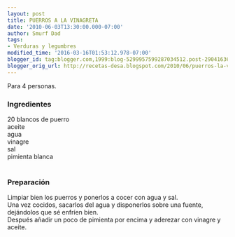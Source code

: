 ```yaml
---
layout: post
title: PUERROS A LA VINAGRETA
date: '2010-06-03T13:30:00.000-07:00'
author: Smurf Dad
tags:
- Verduras y legumbres
modified_time: '2016-03-16T01:53:12.978-07:00'
blogger_id: tag:blogger.com,1999:blog-5299957599287034512.post-2904163680630422774
blogger_orig_url: http://recetas-desa.blogspot.com/2010/06/puerros-la-vinagreta.html
---
```


Para 4 personas.<br /><h3>Ingredientes</h3>20 blancos de puerro<br />aceite<br />agua<br />vinagre<br />sal<br />pimienta blanca<br /><br /><h3>Preparación</h3>Limpiar bien los puerros y ponerlos a cocer con agua y sal.<br />Una vez cocidos, sacarlos del agua y disponerlos sobre una fuente, dejándolos que sé enfríen bien.<br />Después añadir un poco de pimienta por encima y aderezar con vinagre y aceite.